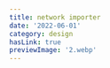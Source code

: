 ```yaml
---
title: network importer
date: '2022-06-01'
category: design
hasLink: true
previewImage: '2.webp'
---
```

